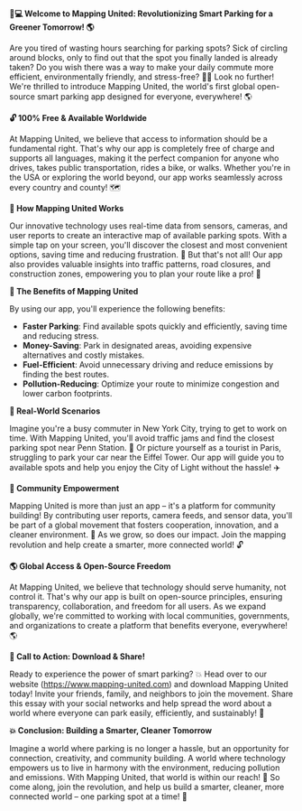 **🚗💻 Welcome to Mapping United: Revolutionizing Smart Parking for a Greener Tomorrow! 🌎**

Are you tired of wasting hours searching for parking spots? Sick of circling around blocks, only to find out that the spot you finally landed is already taken? Do you wish there was a way to make your daily commute more efficient, environmentally friendly, and stress-free? 🙅‍♂️ Look no further! We're thrilled to introduce Mapping United, the world's first global open-source smart parking app designed for everyone, everywhere! 🌎

**🔓 100% Free & Available Worldwide**

At Mapping United, we believe that access to information should be a fundamental right. That's why our app is completely free of charge and supports all languages, making it the perfect companion for anyone who drives, takes public transportation, rides a bike, or walks. Whether you're in the USA or exploring the world beyond, our app works seamlessly across every country and county! 🗺️

**📍 How Mapping United Works**

Our innovative technology uses real-time data from sensors, cameras, and user reports to create an interactive map of available parking spots. With a simple tap on your screen, you'll discover the closest and most convenient options, saving time and reducing frustration. 💪 But that's not all! Our app also provides valuable insights into traffic patterns, road closures, and construction zones, empowering you to plan your route like a pro! 🚗

**🌟 The Benefits of Mapping United**

By using our app, you'll experience the following benefits:

* **Faster Parking**: Find available spots quickly and efficiently, saving time and reducing stress.
* **Money-Saving**: Park in designated areas, avoiding expensive alternatives and costly mistakes.
* **Fuel-Efficient**: Avoid unnecessary driving and reduce emissions by finding the best routes.
* **Pollution-Reducing**: Optimize your route to minimize congestion and lower carbon footprints.

**🌈 Real-World Scenarios**

Imagine you're a busy commuter in New York City, trying to get to work on time. With Mapping United, you'll avoid traffic jams and find the closest parking spot near Penn Station. 🚂 Or picture yourself as a tourist in Paris, struggling to park your car near the Eiffel Tower. Our app will guide you to available spots and help you enjoy the City of Light without the hassle! ✈️

**💪 Community Empowerment**

Mapping United is more than just an app – it's a platform for community building! By contributing user reports, camera feeds, and sensor data, you'll be part of a global movement that fosters cooperation, innovation, and a cleaner environment. 🌟 As we grow, so does our impact. Join the mapping revolution and help create a smarter, more connected world! 🔓

**🌎 Global Access & Open-Source Freedom**

At Mapping United, we believe that technology should serve humanity, not control it. That's why our app is built on open-source principles, ensuring transparency, collaboration, and freedom for all users. As we expand globally, we're committed to working with local communities, governments, and organizations to create a platform that benefits everyone, everywhere! 🌎

**📲 Call to Action: Download & Share!**

Ready to experience the power of smart parking? 💥 Head over to our website (https://www.mapping-united.com) and download Mapping United today! Invite your friends, family, and neighbors to join the movement. Share this essay with your social networks and help spread the word about a world where everyone can park easily, efficiently, and sustainably! 📱

**💥 Conclusion: Building a Smarter, Cleaner Tomorrow**

Imagine a world where parking is no longer a hassle, but an opportunity for connection, creativity, and community building. A world where technology empowers us to live in harmony with the environment, reducing pollution and emissions. With Mapping United, that world is within our reach! 🌟 So come along, join the revolution, and help us build a smarter, cleaner, more connected world – one parking spot at a time! 💪